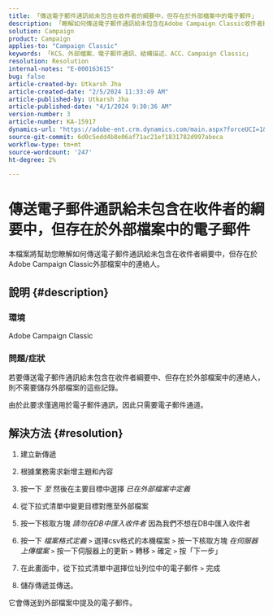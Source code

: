 ```yaml
---
title: 「傳送電子郵件通訊給未包含在收件者的綱要中，但存在於外部檔案中的電子郵件」
description: 「瞭解如何傳送電子郵件通訊給未包含在Adobe Campaign Classic收件者綱要中的連絡人。」
solution: Campaign
product: Campaign
applies-to: "Campaign Classic"
keywords: 「KCS、外部檔案、電子郵件通訊、結構描述、ACC、Campaign Classic」
resolution: Resolution
internal-notes: "E-000163615"
bug: false
article-created-by: Utkarsh Jha
article-created-date: "2/5/2024 11:33:49 AM"
article-published-by: Utkarsh Jha
article-published-date: "4/1/2024 9:30:36 AM"
version-number: 3
article-number: KA-15917
dynamics-url: "https://adobe-ent.crm.dynamics.com/main.aspx?forceUCI=1&pagetype=entityrecord&etn=knowledgearticle&id=2d30ec6d-1ac4-ee11-9079-6045bd0065f9"
source-git-commit: 6d0c5edd4b8e06af71ac21ef1831782d997abeca
workflow-type: tm+mt
source-wordcount: '247'
ht-degree: 2%

---
```


# 傳送電子郵件通訊給未包含在收件者的綱要中，但存在於外部檔案中的電子郵件


本檔案將幫助您瞭解如何傳送電子郵件通訊給未包含在收件者綱要中，但存在於Adobe Campaign Classic外部檔案中的連絡人。

## 說明 {#description}


### <b>環境</b>

Adobe Campaign Classic



### 問題/症狀

若要傳送電子郵件通訊給未包含在收件者綱要中、但存在於外部檔案中的連絡人，則不需要儲存外部檔案的這些記錄。

由於此要求僅適用於電子郵件通訊，因此只需要電子郵件通道。


## 解決方法 {#resolution}


1. 建立新傳遞


2. 根據業務需求新增主題和內容


3. 按一下 *至* 然後在主要目標中選擇 *已在外部檔案中定義*


4. 從下拉式清單中變更目標對應至外部檔案


5. 按一下核取方塊 *請勿在DB中匯入收件者* 因為我們不想在DB中匯入收件者


6. 按一下 *檔案格式定義* `>`  選擇csv格式的本機檔案 `>`  按一下核取方塊 *在伺服器上傳檔案* `>`  按一下伺服器上的更新 `>`  轉移 `>`  確定 `>`  按「下一步」


7. 在此畫面中，從下拉式清單中選擇位址列位中的電子郵件 `>`  完成


8. 儲存傳遞並傳送。




它會傳送到外部檔案中提及的電子郵件。


